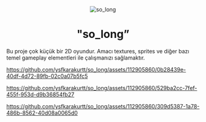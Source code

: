 <div align="center">

![so_long](https://github.com/ysfkarakurtt/so_long/assets/112905860/fca03ad1-f687-43cd-af9e-7bfc0aa3537b)


# "so_long”
</div>

Bu proje çok küçük bir 2D oyundur.
Amacı textures, sprites ve diğer bazı temel gameplay elementleri ile çalışmanızı sağlamaktır.



https://github.com/ysfkarakurtt/so_long/assets/112905860/0b28439e-40df-4d72-89fb-02c0a07b5fc5




https://github.com/ysfkarakurtt/so_long/assets/112905860/529ba2cc-7fef-455f-953d-d9b36854fb27





https://github.com/ysfkarakurtt/so_long/assets/112905860/309d5387-1a78-486b-8562-40d08a0065d0





